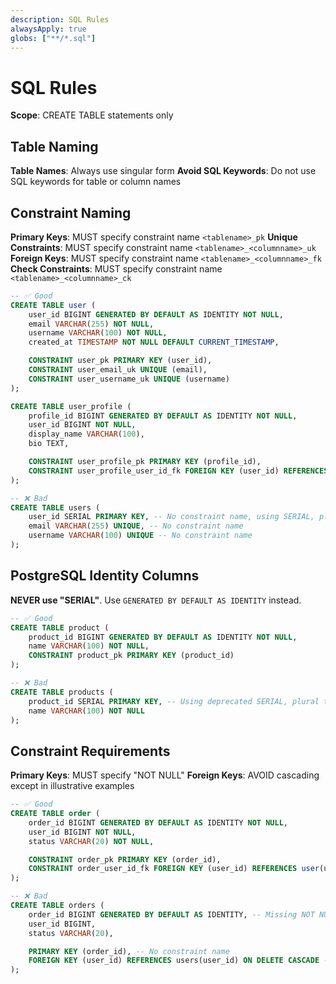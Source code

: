 ```yaml
---
description: SQL Rules
alwaysApply: true
globs: ["**/*.sql"]
---
```


# SQL Rules

**Scope**: CREATE TABLE statements only

## Table Naming

**Table Names**: Always use singular form
**Avoid SQL Keywords**: Do not use SQL keywords for table or column names

## Constraint Naming

**Primary Keys**: MUST specify constraint name `<tablename>_pk`
**Unique Constraints**: MUST specify constraint name `<tablename>_<columnname>_uk`
**Foreign Keys**: MUST specify constraint name `<tablename>_<columnname>_fk`
**Check Constraints**: MUST specify constraint name `<tablename>_<columnname>_ck`

```sql
-- ✅ Good
CREATE TABLE user (
    user_id BIGINT GENERATED BY DEFAULT AS IDENTITY NOT NULL,
    email VARCHAR(255) NOT NULL,
    username VARCHAR(100) NOT NULL,
    created_at TIMESTAMP NOT NULL DEFAULT CURRENT_TIMESTAMP,

    CONSTRAINT user_pk PRIMARY KEY (user_id),
    CONSTRAINT user_email_uk UNIQUE (email),
    CONSTRAINT user_username_uk UNIQUE (username)
);

CREATE TABLE user_profile (
    profile_id BIGINT GENERATED BY DEFAULT AS IDENTITY NOT NULL,
    user_id BIGINT NOT NULL,
    display_name VARCHAR(100),
    bio TEXT,

    CONSTRAINT user_profile_pk PRIMARY KEY (profile_id),
    CONSTRAINT user_profile_user_id_fk FOREIGN KEY (user_id) REFERENCES user(user_id)
);

-- ❌ Bad
CREATE TABLE users (
    user_id SERIAL PRIMARY KEY, -- No constraint name, using SERIAL, plural table name
    email VARCHAR(255) UNIQUE, -- No constraint name
    username VARCHAR(100) UNIQUE -- No constraint name
);
```

## PostgreSQL Identity Columns

**NEVER use "SERIAL"**. Use `GENERATED BY DEFAULT AS IDENTITY` instead.

```sql
-- ✅ Good
CREATE TABLE product (
    product_id BIGINT GENERATED BY DEFAULT AS IDENTITY NOT NULL,
    name VARCHAR(100) NOT NULL,
    CONSTRAINT product_pk PRIMARY KEY (product_id)
);

-- ❌ Bad
CREATE TABLE products (
    product_id SERIAL PRIMARY KEY, -- Using deprecated SERIAL, plural table name
    name VARCHAR(100) NOT NULL
);
```

## Constraint Requirements

**Primary Keys**: MUST specify "NOT NULL"
**Foreign Keys**: AVOID cascading except in illustrative examples

```sql
-- ✅ Good
CREATE TABLE order (
    order_id BIGINT GENERATED BY DEFAULT AS IDENTITY NOT NULL,
    user_id BIGINT NOT NULL,
    status VARCHAR(20) NOT NULL,

    CONSTRAINT order_pk PRIMARY KEY (order_id),
    CONSTRAINT order_user_id_fk FOREIGN KEY (user_id) REFERENCES user(user_id)
);

-- ❌ Bad
CREATE TABLE orders (
    order_id BIGINT GENERATED BY DEFAULT AS IDENTITY, -- Missing NOT NULL, plural table name
    user_id BIGINT,
    status VARCHAR(20),

    PRIMARY KEY (order_id), -- No constraint name
    FOREIGN KEY (user_id) REFERENCES users(user_id) ON DELETE CASCADE -- Avoid cascading
);
```
